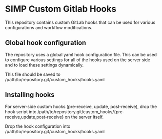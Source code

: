 # SIMP Custom Gitlab Hooks

This repository contains custom GitLab hooks that can be used for various
configurations and workflow modifications.

## Global hook configuration

The repository uses a global yaml hook configuration file. This can be used to
configure various settings for all of the hooks used on the server side and to
load these settings dynamically.

This file should be saved to /path/to/repository.git/custom_hooks/hooks.yaml

## Installing hooks

For server-side custom hooks (pre-receive, update, post-receive), drop the hook
script into /path/to/repository.git/custom_hooks/{pre-receive,update,post-receive}
on the server itself.

Drop the hook configuration into /path/to/repository.git/custom_hooks/hooks.yaml
